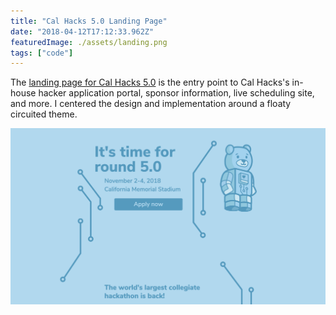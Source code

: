 ```yaml
---
title: "Cal Hacks 5.0 Landing Page"
date: "2018-04-12T17:12:33.962Z"
featuredImage: ./assets/landing.png
tags: ["code"]
---
```


The <a href="https://2018.calhacks.io" target="_blank" class="matcha">landing page for Cal Hacks 5.0</a>
is the entry point to Cal Hacks's in-house hacker application portal, sponsor information, live scheduling site, and more. I centered the design and implementation around a floaty circuited theme.

![5.0 landing page](./assets/landing.png)
